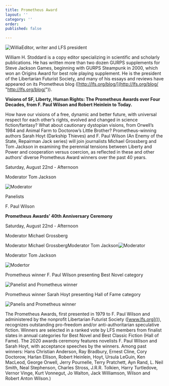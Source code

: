 ```yaml
---
title: Prometheus Award
layout: ''
category: ''
order: 
published: false

---
```

![WilliaEditor, writer and LFS president](/assets/images/william-h-stoddard-with-cat.jpeg "William H. Stoddard")

William H. Stoddard is a copy editor specializing in scientific and scholarly publications. He has written more than two dozen GURPS supplements for Steve Jackson Games, beginning with GURPS Steampunk in 2000, which won an Origins Award for best role playing supplement. He is the president of the Libertarian Futurist Society, and many of his essays and reviews have appeared on its Prometheus blog ([http://lfs.org/blog/](http://lfs.org/blog/ "http://lfs.org/blog/")).

**Visions of SF, Liberty, Human Rights: The Prometheus Awards over Four Decades, from F. Paul Wilson and Robert Heinlein to Today.**

How have our visions of a free, dynamic and better future, with universal respect for each other’s rights, evolved and changed in science fiction/fantasy? What about cautionary dystopian visions, from Orwell’s 1984 and Animal Farm to Doctorow’s Little Brother? Prometheus-winning authors Sarah Hoyt (Darkship Thieves) and F. Paul Wilson (An Enemy of the State, Repairman Jack series) will join journalists Michael Grossberg and Tom Jackson in examining the perennial tensions between Liberty and Power and cooperation versus coercion, as reflected in these and other authors’ diverse Prometheus Award winners over the past 40 years.

Saturday, August 22nd - Afternoon

Moderator Tom Jackson

![Moderator](/assets/images/tom-jackson.jpg "Tom Jackson")

Panelists

F. Paul Wilson

**Prometheus Awards’ 40th Anniversary Ceremony**

Saturday, August 22nd - Afternoon

Moderator Michael Grossberg

Moderator Michael GrossbergModerator Tom Jackson![Moderator](/assets/images/michael-grossberg-2020.jpeg "Michael Grossberg")

Moderator Tom Jackson

![Modertor](/assets/images/tom-jackson.jpg "Tom Jackson")

Prometheus winner F. Paul Wilson presenting Best Novel category

![Panelist and Prometheus winner](/assets/images/fpaulwilson-300dpi.jpg "F. Paul Wilson")

Prometheus winner Sarah Hoyt presenting Hall of Fame category

![Panelis and Prometheus winner ](/assets/images/sarah-hoyt-n.jpg "Sarah Hoyt")

The Prometheus Awards, first presented in 1979 to F. Paul Wilson and administered by the nonprofit Libertarian Futurist Society ([www.lfs.org]()), recognizes outstanding pro-freedom and/or anti-authoritarian speculative fiction. Winners are selected in a ranked vote by LFS members from finalist slates in annual categories for Best Novel and Best Classic Fiction (Hall of Fame). The 2020 awards ceremony features novelists F. Paul Wilson and Sarah Hoyt, with acceptance speeches by the winners. Among past winners: Hans Christian Anderson, Ray Bradbury, Ernest Cline, Cory Doctorow, Harlan Ellison, Robert Heinlein, Hoyt, Ursula LeGuin, Ken MacLeod, George Orwell, Jerry Pournelle, Terry Pratchett, Ayn Rand, L. Neil Smith, Neal Stephenson, Charles Stross, J.R.R. Tolkien, Harry Turtledove, Vernor Vinge, Kurt Vonnegut, Jo Walton, Jack Williamson, Wilson and Robert Anton Wilson.)
